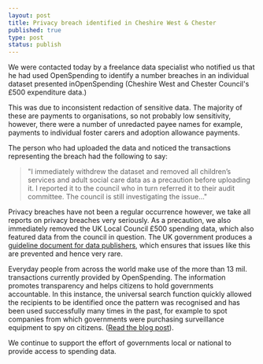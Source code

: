 ```yaml
---
layout: post
title: Privacy breach identified in Cheshire West & Chester
published: true
type: post
status: publish
---
```


We were contacted today by a freelance data specialist who notified us that he had used OpenSpending to identify a number breaches in an individual dataset presented inOpenSpending (Cheshire West and Chester Council's £500 expenditure data.)

This was due to inconsistent redaction of sensitive data. The majority of these are payments to organisations, so not probably low sensitivity, however, there were a number of unredacted payee names for example, payments to individual foster carers and adoption allowance payments.

The person who had uploaded the data and noticed the transactions representing the breach had the following to say:

> "I immediately withdrew the dataset and removed all children’s services and adult social care data as a precaution before uploading it. I reported it to the council who in turn referred it to their audit committee. The council is still investigating the issue..."

Privacy breaches have not been a regular occurrence however, we take all reports on privacy breaches very seriously. As a precaution, we also immediately removed the UK Local Council £500 spending data, which also featured data from the council in question. The UK government produces a [guideline document for data publishers](http://data.gov.uk/blog/local-spending-data-guidance), which ensures that issues like this are prevented and hence very rare.

Everyday people from across the world make use of the more than 13 mil. transactions currently provided by OpenSpending. The information promotes transparency and helps citizens to hold governments accountable. In this instance, the universal search function quickly allowed the recipients to be identified once the pattern was recognised and has been used successfully many times in the past, for example to spot companies from which governments were purchasing surveillance equipment to spy on citizens. ([Read the blog post](http://openspending.org/blog/2012/02/24/how-spending-stories-fact-checks-big-brother-the-wiretappers-ball.html)).

We continue to support the effort of governments local or national to provide access to spending data.
